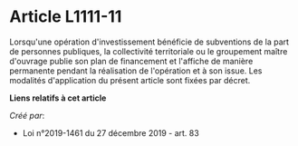 # Article L1111-11

Lorsqu'une opération d'investissement bénéficie de subventions de la part de personnes publiques, la collectivité
territoriale ou le groupement maître d'ouvrage publie son plan de financement et l'affiche de manière permanente pendant la
réalisation de l'opération et à son issue. Les modalités d'application du présent article sont fixées par décret.

**Liens relatifs à cet article**

_Créé par_:

  - Loi n°2019-1461 du 27 décembre 2019 - art. 83
